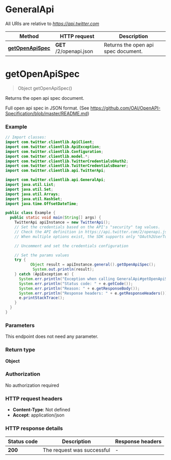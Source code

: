 # GeneralApi

All URIs are relative to *https://api.twitter.com*

| Method | HTTP request | Description |
|------------- | ------------- | -------------|
| [**getOpenApiSpec**](GeneralApi.md#getOpenApiSpec) | **GET** /2/openapi.json | Returns the open api spec document. |


<a name="getOpenApiSpec"></a>
# **getOpenApiSpec**
> Object getOpenApiSpec()

Returns the open api spec document.

Full open api spec in JSON format. (See https://github.com/OAI/OpenAPI-Specification/blob/master/README.md)

### Example
```java
// Import classes:
import com.twitter.clientlib.ApiClient;
import com.twitter.clientlib.ApiException;
import com.twitter.clientlib.Configuration;
import com.twitter.clientlib.model.*;
import com.twitter.clientlib.TwitterCredentialsOAuth2;
import com.twitter.clientlib.TwitterCredentialsBearer;
import com.twitter.clientlib.api.TwitterApi;

import com.twitter.clientlib.api.GeneralApi;
import java.util.List;
import java.util.Set;
import java.util.Arrays;
import java.util.HashSet;
import java.time.OffsetDateTime;

public class Example {
  public static void main(String[] args) {
    TwitterApi apiInstance = new TwitterApi();
    // Set the credentials based on the API's "security" tag values.
    // Check the API definition in https://api.twitter.com/2/openapi.json
    // When multiple options exist, the SDK supports only "OAuth2UserToken" or "BearerToken"

    // Uncomment and set the credentials configuration

    // Set the params values
    try {
           Object result = apiInstance.general().getOpenApiSpec();
            System.out.println(result);
    } catch (ApiException e) {
      System.err.println("Exception when calling GeneralApi#getOpenApiSpec");
      System.err.println("Status code: " + e.getCode());
      System.err.println("Reason: " + e.getResponseBody());
      System.err.println("Response headers: " + e.getResponseHeaders());
      e.printStackTrace();
    }
  }
}
```

### Parameters
This endpoint does not need any parameter.

### Return type

**Object**

### Authorization

No authorization required

### HTTP request headers

 - **Content-Type**: Not defined
 - **Accept**: application/json

### HTTP response details
| Status code | Description | Response headers |
|-------------|-------------|------------------|
| **200** | The request was successful |  -  |

